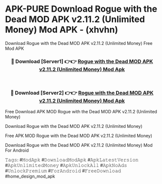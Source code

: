 # APK-PURE Download Rogue with the Dead MOD APK v2.11.2 (Unlimited Money) Mod APK - (xhvhn)
Download Rogue with the Dead MOD APK v2.11.2 (Unlimited Money) Free Mod APK

<div align="center">
<h3>🔴 Download [Server1] 👉👉 <a href="https://apk-comot.site?title=Rogue_with_the_Dead_MOD_APK_v2.11.2_(Unlimited_Money)">Rogue with the Dead MOD APK v2.11.2 (Unlimited Money) Mod Apk</a></h3><br>

<h3>🔴 Download [Server2] 👉👉 <a href="https://apk-comot.site?title=Rogue_with_the_Dead_MOD_APK_v2.11.2_(Unlimited_Money)">Rogue with the Dead MOD APK v2.11.2 (Unlimited Money) Mod Apk</a></h3>
</div>


Free Download APK MOD Rogue with the Dead MOD APK v2.11.2 (Unlimited Money)

Download Rogue with the Dead MOD APK v2.11.2 (Unlimited Money) 

Free APK MOD Rogue with the Dead MOD APK v2.11.2 (Unlimited Money) 

Download Rogue with the Dead MOD APK v2.11.2 (Unlimited Money) Mod For Android

𝚃𝚊𝚐𝚜: #𝙼𝚘𝚍𝙰𝚙𝚔 #𝙳𝚘𝚠𝚗𝚕𝚘𝚊𝚍𝙼𝚘𝚍𝙰𝚙𝚔 #𝙰𝚙𝚔𝙻𝚊𝚝𝚎𝚜𝚝𝚅𝚎𝚛𝚜𝚒𝚘𝚗 #𝙰𝚙𝚔𝚄𝚗𝚕𝚒𝚖𝚒𝚝𝚎𝚍𝙼𝚘𝚗𝚎𝚢 #𝙰𝚙𝚔𝚄𝚗𝚕𝚘𝚌𝚔𝙰𝚕𝚕 #𝙰𝚙𝚔𝙽𝚘𝙰𝚍𝚜 #𝚄𝚗𝚕𝚘𝚌𝚔𝙿𝚛𝚎𝚖𝚒𝚞𝚖 #𝙵𝚘𝚛𝙰𝚗𝚍𝚛𝚘𝚒𝚍 #𝙵𝚛𝚎𝚎𝙳𝚘𝚠𝚗𝚕𝚘𝚊𝚍 #home_design_mod_apk